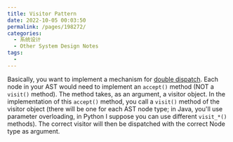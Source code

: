 ```yaml
---
title: Visitor Pattern
date: 2022-10-05 00:03:50
permalink: /pages/198272/
categories:
  - 系统设计
  - Other System Design Notes
tags:
  - 
---
```

Basically, you want to implement a mechanism for [double dispatch](http://en.wikipedia.org/wiki/Double_dispatch). Each node in your AST would need to implement an `accept()` method (NOT a `visit()` method). The method takes, as an argument, a visitor object. In the implementation of this `accept()` method, you call a `visit()` method of the visitor object (there will be one for each AST node type; in Java, you'll use parameter overloading, in Python I suppose you can use different `visit_*()` methods). The correct visitor will then be dispatched with the correct Node type as argument.
